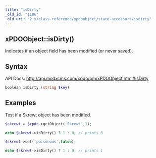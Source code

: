 ```yaml
---
title: "isDirty"
_old_id: "1186"
_old_uri: "2.x/class-reference/xpdoobject/state-accessors/isdirty"
---
```


## xPDOObject::isDirty()

Indicates if an object field has been modified (or never saved).

## Syntax

API Docs: <http://api.modxcms.com/xpdo/om/xPDOObject.html#isDirty>

``` php
boolean isDirty (string $key)
```

## Examples

Test if a Skrewt object has been modified.

``` php
$skrewt = $xpdo->getObject('Skrewt',1);

echo $skrewt->isDirty() ? 1 : 0; // prints 0

$skrewt->set('poisonous',false);

echo $skrewt->isDirty() ? 1 : 0; // prints 1
```